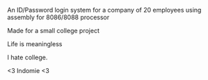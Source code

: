 An ID/Password login system for a company of 20 employees using assembly for 8086/8088 processor

Made for a small college project


Life is meaningless

I hate college.

<3 Indomie <3
